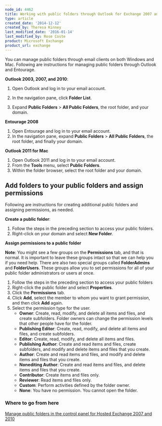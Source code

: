 ```yaml
---
node_id: 4462
title: Working with public folders through Outlook for Exchange 2007 and 2010
type: article
created_date: '2014-12-12'
created_by: Theresa Kinney
last_modified_date: '2016-01-14'
last_modified_by: Rose Coste
product: Microsoft Exchange
product_url: exchange
---
```


You can manage public folders through email clients on both Windows and
Mac. Following are instructions for  managing public folders through
Outlook and Entourage.

**Outlook 2003, 2007, and 2010**:

1.  Open Outlook and log in to your email account.

<!-- -->

2.  In the navigation pane, click **Folder List**.

<!-- -->

3.  Expand **Public Folders** &gt; **All Public Folders**, the root
    folder, and your domain.

**Entourage 2008**

1.  Open Entourage and log in to your email account.
2.  In the navigation pane, expand **Public Folders** &gt; **All Public
    Folders**, the root folder, and finally your domain.

**Outlook 2011 for Mac**

1.  Open Outlook 2011 and log in to your email account.
2.  From the **Tools** menu, select **Public Folders**.
3.  Within the folder browser, select the root folder and your domain.

Add folders to your public folders and assign permissions
---------------------------------------------------------

Following are instructions for creating additional public folders and
assigning permissions, as needed.

**Create a public folder**:

1.  Follow the steps in the preceding section to access your
    public folders.
2.  Right-click on your domain and select **New Folder**.

**Assign permissions to a public folder**

**Note**: You might see a few groups on the **Permissions** tab, and
that is normal. It is important to leave these groups intact so that we
can help you if you need help. There are also two special      groups
called **FolderAdmins** and **FolderUsers**. These groups allow you to
set permissions for all of your public folder administrators or users at
once.

1.  Follow the steps in the preceding section to access your public
    folders
2.  Right-click the public folder and select **Properties**.
3.  Click the **Permissions** tab.
4.  Click **Add**, select the member to whom you want to grant
    permission, and then click **Add**  again.
5.  Select the permission type for the user.
    -   **Owner**: Create, read, modify, and delete all items and files,
        and create subfolders. Folder owners can change the permission
        levels that other people have for the folder.
    -   **Publishing Editor**: Create, read, modify, and delete all
        items and files, and create subfolders.
    -   **Editor**: Create, read, modify, and delete all items
        and files.
    -   **Publishing Author**: Create and read items and files, create
        subfolders, and modify and delete items and files that
        you create.
    -   **Author**: Create and read items and files, and modify and
        delete items and files that you create.
    -   **Nonediting Author**: Create and read items and files, and
        delete items and files that you create.
    -   **Contributor**: Create items and files only.
    -   **Reviewer**: Read items and files only.
    -   **Custom**: Perform activities defined by the folder owner.
    -   **None**: You have no permission. You cannot open the folder.

### Where to go from here

[Manage public folders in the control panel for Hosted Exchange 2007 and
2010](/how-to/manage-public-folders-in-the-control-panel-for-hosted-exchange-2007-and-2010)


